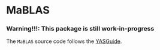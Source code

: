 # MaBLAS

### Warning!!!: This package is still work-in-progress


The `MaBLAS` source code follows the
[YASGuide](https://github.com/jrevels/YASGuide).
